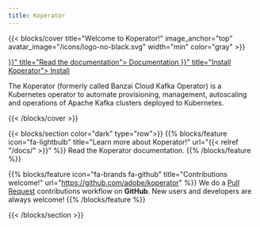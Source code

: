 ```yaml
---
title: Koperator
---
```


{{< blocks/cover title="Welcome to Koperator!" image_anchor="top" avatar_image="/icons/logo-no-black.svg" width="min" color="gray" >}}
<div class="mx-auto">
	<a class="btn btn-lg btn-primary mr-3 mb-4" href="{{< relref "/docs/" >}}" title="Read the documentation">
		Documentation <i class="fa-solid fa-circle-right ml-2"></i>
	</a>
	<a class="btn btn-lg btn-secondary mr-3 mb-4" href="{{< relref "/docs/install-kafka-operator/" >}}" title="Install Koperator">
		Install <i class="fa-brands fa-github ml-2 "></i>
	</a>
	<p class="lead mt-5">The Koperator (formerly called Banzai Cloud Kafka Operator) is a Kubernetes operator to automate provisioning, management, autoscaling and operations of Apache Kafka clusters deployed to Kubernetes.</p>
</div>
{{< /blocks/cover >}}

{{< blocks/section color="dark" type="row">}}
{{% blocks/feature icon="fa-lightbulb" title="Learn more about Koperator!" url="{{< relref \"/docs/\" >}}" %}}
Read the Koperator documentation.
{{% /blocks/feature %}}

{{% blocks/feature icon="fa-brands fa-github" title="Contributions welcome!" url="https://github.com/adobe/koperator" %}}
We do a [Pull Request](https://github.com/adobe/koperator/pulls) contributions workflow on **GitHub**. New users and developers are always welcome!
{{% /blocks/feature %}}

{{< /blocks/section >}}

